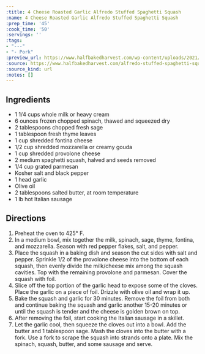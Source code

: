 ```yaml
---
:title: 4 Cheese Roasted Garlic Alfredo Stuffed Spaghetti Squash
:name: 4 Cheese Roasted Garlic Alfredo Stuffed Spaghetti Squash
:prep_time: '45'
:cook_time: '50'
:servings: ''
:tags:
- "---"
- "- Pork"
:preview_url: https://www.halfbakedharvest.com/wp-content/uploads/2021/09/4-Cheese-Roasted-Garlic-Alfredo-Stuffed-Spaghetti-Squash-7.jpg
:source: https://www.halfbakedharvest.com/alfredo-stuffed-spaghetti-squash/
:source_kind: url
:notes: []
---
```


## Ingredients
- 1 1/4 cups whole milk or heavy cream
- 6 ounces frozen chopped spinach, thawed and squeezed dry
- 2 tablespoons chopped fresh sage
- 1 tablespoon fresh thyme leaves
- 1 cup shredded fontina cheese
- 1/2 cup shredded mozzarella or creamy gouda
- 1 cup shredded provolone cheese
- 2  medium spaghetti squash, halved and seeds removed
- 1/4 cup grated parmesan
- Kosher salt and black pepper
- 1 head garlic
- Olive oil
- 2 tablespoons salted butter, at room temperature
- 1 lb hot Italian sausage 


## Directions
1. Preheat the oven to 425° F.
2. In a medium bowl, mix together the milk, spinach, sage, thyme, fontina, and mozzarella. Season with red pepper flakes, salt, and pepper.
3. Place the squash in a baking dish and season the cut sides with salt and pepper. Sprinkle 1/2 of the provolone cheese into the bottom of each squash, then evenly divide the milk/cheese mix among the squash cavities. Top with the remaining provolone and parmesan. Cover the squash with foil.
4. Slice off the top portion of the garlic head to expose some of the cloves. Place the garlic on a piece of foil. Drizzle with olive oil and wrap it up.
5. Bake the squash and garlic for 30 minutes. Remove the foil from both and continue baking the squash and garlic another 15-20 minutes or until the squash is tender and the cheese is golden brown on top.
6. After removing the foil, start cooking the Italian sausage in a skillet. 
7. Let the garlic cool, then squeeze the cloves out into a bowl. Add the butter and 1 tablespoon sage. Mash the cloves into the butter with a fork. Use a fork to scrape the squash into strands onto a plate. Mix the spinach, squash, butter, and some sausage and serve. 
